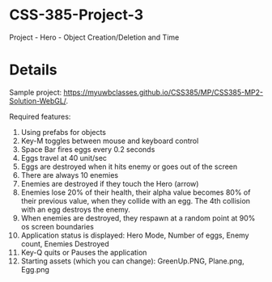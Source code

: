 # CSS-385-Project-3
Project - Hero - Object Creation/Deletion and Time

# Details
Sample project: https://myuwbclasses.github.io/CSS385/MP/CSS385-MP2-Solution-WebGL/.

Required features:

1. Using prefabs for objects
1. Key-M toggles between mouse and keyboard control
1. Space Bar fires eggs every 0.2 seconds
1. Eggs travel at 40 unit/sec
1. Eggs are destroyed when it hits enemy or goes out of the screen
1. There are always 10 enemies
1. Enemies are destroyed if they touch the Hero (arrow)
1. Enemies lose 20% of their health, their alpha value becomes 80% of their previous value, when they collide with an egg. The 4th collision with an egg destroys the enemy. 
1. When enemies are destroyed, they respawn at a random point at 90% os screen boundaries
1. Application status is displayed: Hero Mode, Number of eggs, Enemy count, Enemies Destroyed
1. Key-Q quits or Pauses the application
1. Starting assets (which you can change): GreenUp.PNG, Plane.png, Egg.png
